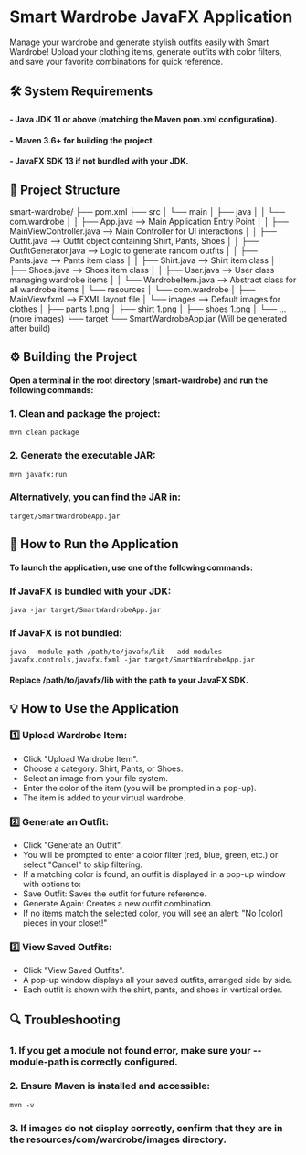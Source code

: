 # Smart Wardrobe JavaFX Application
Manage your wardrobe and generate stylish outfits easily with Smart Wardrobe! Upload your clothing items, generate outfits with color filters, and save your favorite combinations for quick reference.

## 🛠️ System Requirements
#### - Java JDK 11 or above (matching the Maven pom.xml configuration).
#### - Maven 3.6+ for building the project.
#### - JavaFX SDK 13 if not bundled with your JDK.

## 📁 Project Structure
smart-wardrobe/
├── pom.xml
├── src
│   └── main
│       ├── java
│       │   └── com.wardrobe
│       │       ├── App.java                  --> Main Application Entry Point
│       │       ├── MainViewController.java   --> Main Controller for UI interactions
│       │       ├── Outfit.java               --> Outfit object containing Shirt, Pants, Shoes
│       │       ├── OutfitGenerator.java      --> Logic to generate random outfits
│       │       ├── Pants.java                --> Pants item class
│       │       ├── Shirt.java                --> Shirt item class
│       │       ├── Shoes.java                --> Shoes item class
│       │       ├── User.java                 --> User class managing wardrobe items
│       │       └── WardrobeItem.java         --> Abstract class for all wardrobe items
│       └── resources
│           └── com.wardrobe
│               ├── MainView.fxml             --> FXML layout file
│               └── images                    --> Default images for clothes
│                   ├── pants 1.png
│                   ├── shirt 1.png
│                   ├── shoes 1.png
│                   └── ... (more images)
└── target
    └── SmartWardrobeApp.jar (Will be generated after build)

## ⚙️ Building the Project
#### Open a terminal in the root directory (smart-wardrobe) and run the following commands:

### 1. Clean and package the project:
    mvn clean package

### 2. Generate the executable JAR:
    mvn javafx:run

### Alternatively, you can find the JAR in:
    target/SmartWardrobeApp.jar

## 🚀 How to Run the Application
#### To launch the application, use one of the following commands:

### If JavaFX is bundled with your JDK:
    java -jar target/SmartWardrobeApp.jar
### If JavaFX is not bundled:
    java --module-path /path/to/javafx/lib --add-modules javafx.controls,javafx.fxml -jar target/SmartWardrobeApp.jar
#### Replace /path/to/javafx/lib with the path to your JavaFX SDK.

## 💡 How to Use the Application

### 1️⃣ Upload Wardrobe Item:
- Click "Upload Wardrobe Item".
- Choose a category: Shirt, Pants, or Shoes.
- Select an image from your file system.
- Enter the color of the item (you will be prompted in a pop-up).
- The item is added to your virtual wardrobe.

### 2️⃣ Generate an Outfit:
- Click "Generate an Outfit".
- You will be prompted to enter a color filter (red, blue, green, etc.) or select "Cancel" to skip filtering.
- If a matching color is found, an outfit is displayed in a pop-up window with options to:
- Save Outfit: Saves the outfit for future reference.
- Generate Again: Creates a new outfit combination.
- If no items match the selected color, you will see an alert: "No [color] pieces in your closet!"

### 3️⃣ View Saved Outfits:
- Click "View Saved Outfits".
- A pop-up window displays all your saved outfits, arranged side by side.
- Each outfit is shown with the shirt, pants, and shoes in vertical order.

## 🔍 Troubleshooting
### 1. If you get a module not found error, make sure your --module-path is correctly configured.
### 2. Ensure Maven is installed and accessible:
    mvn -v
### 3. If images do not display correctly, confirm that they are in the resources/com/wardrobe/images directory.


